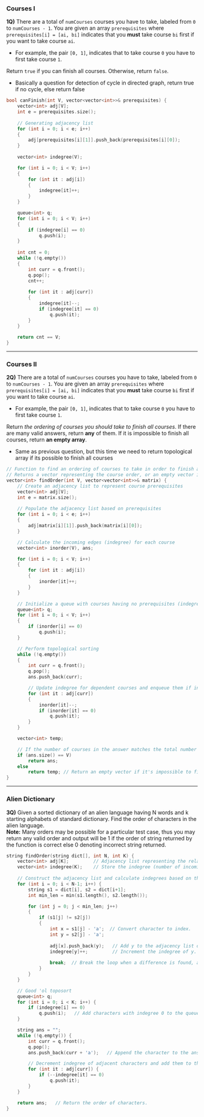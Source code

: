 ### Courses I
**1Q)** There are a total of `numCourses` courses you have to take, labeled from `0` to `numCourses - 1`. You are given an array `prerequisites` where `prerequisites[i] = [ai, bi]` indicates that you **must** take course `bi` first if you want to take course `ai`.

- For example, the pair `[0, 1]`, indicates that to take course `0` you have to first take course `1`.

Return `true` if you can finish all courses. Otherwise, return `false`.

- Basically a  question for detection of cycle in directed graph, return true if no cycle, else return false

```cpp
bool canFinish(int V, vector<vector<int>>& prerequisites) {
	vector<int> adj[V];
	int e = prerequisites.size();
	
	// Generating adjacency list
	for (int i = 0; i < e; i++)
	{
		adj[prerequisites[i][1]].push_back(prerequisites[i][0]);
	}
	
	vector<int> indegree(V);

	for (int i = 0; i < V; i++)
	{
		for (int it : adj[i])
		{
			indegree[it]++;
		}
	}

	queue<int> q;
	for (int i = 0; i < V; i++)
	{
		if (indegree[i] == 0)
			q.push(i);
	}
	
	int cnt = 0;
	while (!q.empty())
	{
		int curr = q.front();
		q.pop();
		cnt++;
		
		for (int it : adj[curr])
		{
			indegree[it]--;
			if (indegree[it] == 0)
				q.push(it);
		}
	}
	
	return cnt == V;
}
```

<hr>

### Courses II
**2Q)** There are a total of `numCourses` courses you have to take, labeled from `0` to `numCourses - 1`. You are given an array `prerequisites` where `prerequisites[i] = [ai, bi]` indicates that you **must** take course `bi` first if you want to take course `ai`.

- For example, the pair `[0, 1]`, indicates that to take course `0` you have to first take course `1`.

Return _the ordering of courses you should take to finish all courses_. If there are many valid answers, return **any** of them. If it is impossible to finish all courses, return **an empty array**.

- Same as previous question, but this time we need to return topological array if its possible to finish all courses

```cpp
// Function to find an ordering of courses to take in order to finish all of them.
// Returns a vector representing the course order, or an empty vector if impossible.
vector<int> findOrder(int V, vector<vector<int>>& matrix) {
    // Create an adjacency list to represent course prerequisites
    vector<int> adj[V];
    int e = matrix.size();
    
    // Populate the adjacency list based on prerequisites
    for (int i = 0; i < e; i++)
    {
        adj[matrix[i][1]].push_back(matrix[i][0]);
    }

    // Calculate the incoming edges (indegree) for each course
    vector<int> inorder(V), ans;

    for (int i = 0; i < V; i++)
    {
        for (int it : adj[i])
        {
            inorder[it]++;
        }
    }

    // Initialize a queue with courses having no prerequisites (indegree 0)
    queue<int> q;
    for (int i = 0; i < V; i++)
    {
        if (inorder[i] == 0)
            q.push(i);
    }

    // Perform topological sorting
    while (!q.empty())
    {
        int curr = q.front();
        q.pop();
        ans.push_back(curr);

        // Update indegree for dependent courses and enqueue them if indegree becomes 0
        for (int it : adj[curr])
        {
            inorder[it]--;
            if (inorder[it] == 0)
                q.push(it);
        }
    }

    vector<int> temp;

    // If the number of courses in the answer matches the total number of courses, return the answer
    if (ans.size() == V)
        return ans;
    else
        return temp; // Return an empty vector if it's impossible to finish all courses
}

```

<hr>

### Alien Dictionary
**3Q)** Given a sorted dictionary of an alien language having N words and k starting alphabets of standard dictionary. Find the order of characters in the alien language.  
**Note:** Many orders may be possible for a particular test case, thus you may return any valid order and output will be 1 if the order of string returned by the function is correct else 0 denoting incorrect string returned.

```cpp
string findOrder(string dict[], int N, int K) {
    vector<int> adj[K];         // Adjacency list representing the relationships between characters.
    vector<int> indegree(K);    // Store the indegree (number of incoming edges) for each character.
    
    // Construct the adjacency list and calculate indegrees based on the dictionary.
    for (int i = 0; i < N-1; i++) {
        string s1 = dict[i], s2 = dict[i+1];
        int min_len = min(s1.length(), s2.length());

        for (int j = 0; j < min_len; j++) 
        {
            if (s1[j] != s2[j]) 
            {
                int x = s1[j] - 'a';  // Convert character to index.
                int y = s2[j] - 'a';
                
				adj[x].push_back(y);   // Add y to the adjacency list of x.
				indegree[y]++;         // Increment the indegree of y.
				
                break;  // Break the loop when a difference is found, as the rest of the characters don't matter.
            }
        }  
    }

	// Good 'ol toposort
    queue<int> q;
    for (int i = 0; i < K; i++) {
        if (indegree[i] == 0)
            q.push(i);   // Add characters with indegree 0 to the queue.
    }

    string ans = "";
    while (!q.empty()) {
        int curr = q.front();
        q.pop();
        ans.push_back(curr + 'a');   // Append the character to the answer string.

        // Decrement indegree of adjacent characters and add them to the queue if indegree becomes 0.
        for (int it : adj[curr]) {
            if (--indegree[it] == 0)
                q.push(it);
        }
    }

    return ans;   // Return the order of characters.
}

```

